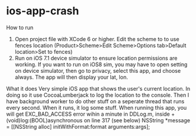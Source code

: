 ios-app-crash
=============

How to run
1. Open project file with XCode 6 or higher. Edit the scheme to to use fences location (Product>Scheme>Edit Scheme>Options tab>Default location>Set to fences)
2. Run on iOS 7.1 device simulator to ensure location permissions are working. If you want to run on iOS8 sim, you may have to open setting on device simulator, then go to privacy, select this app, and choose always. The app will then display your lat, lon.

What it does
Very simple iOS app that shows the user's current location. In doing so it use CocoaLumberjack to log the location to the console. Then I have background worker to do other stuff on a seperate thread that runs every second. When it runs, it log some stuff.
When running this app, you will get EXC_BAD_ACCESS error wihin a minute in DDLog.m, inside + (void)log:(BOOL)asynchronous on line 317 (see below)
NSString *message = [[NSString alloc] initWithFormat:format arguments:args];

